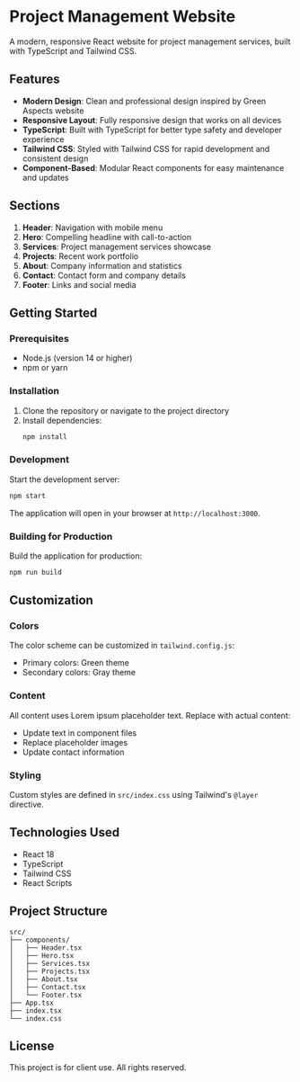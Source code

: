 # Project Management Website

A modern, responsive React website for project management services, built with TypeScript and Tailwind CSS.

## Features

- **Modern Design**: Clean and professional design inspired by Green Aspects website
- **Responsive Layout**: Fully responsive design that works on all devices
- **TypeScript**: Built with TypeScript for better type safety and developer experience
- **Tailwind CSS**: Styled with Tailwind CSS for rapid development and consistent design
- **Component-Based**: Modular React components for easy maintenance and updates

## Sections

1. **Header**: Navigation with mobile menu
2. **Hero**: Compelling headline with call-to-action
3. **Services**: Project management services showcase
4. **Projects**: Recent work portfolio
5. **About**: Company information and statistics
6. **Contact**: Contact form and company details
7. **Footer**: Links and social media

## Getting Started

### Prerequisites

- Node.js (version 14 or higher)
- npm or yarn

### Installation

1. Clone the repository or navigate to the project directory
2. Install dependencies:
   ```bash
   npm install
   ```

### Development

Start the development server:
```bash
npm start
```

The application will open in your browser at `http://localhost:3000`.

### Building for Production

Build the application for production:
```bash
npm run build
```

## Customization

### Colors
The color scheme can be customized in `tailwind.config.js`:
- Primary colors: Green theme
- Secondary colors: Gray theme

### Content
All content uses Lorem ipsum placeholder text. Replace with actual content:
- Update text in component files
- Replace placeholder images
- Update contact information

### Styling
Custom styles are defined in `src/index.css` using Tailwind's `@layer` directive.

## Technologies Used

- React 18
- TypeScript
- Tailwind CSS
- React Scripts

## Project Structure

```
src/
├── components/
│   ├── Header.tsx
│   ├── Hero.tsx
│   ├── Services.tsx
│   ├── Projects.tsx
│   ├── About.tsx
│   ├── Contact.tsx
│   └── Footer.tsx
├── App.tsx
├── index.tsx
└── index.css
```

## License

This project is for client use. All rights reserved. 